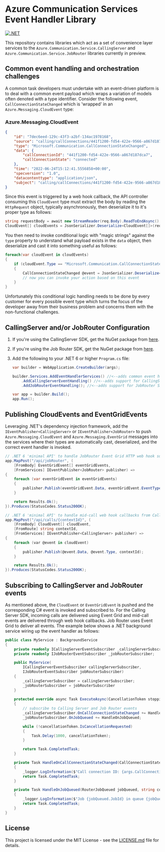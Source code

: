# Azure Communication Services Event Handler Library

[![.NET](https://github.com/jasonshave/Azure.Communication.Service/actions/workflows/dotnet.yml/badge.svg)](https://github.com/jasonshave/Azure.Communication.Service/actions/workflows/dotnet.yml)

This repository contains libraries which act as a set of convenience layer services to the `Azure.Communication.Service.CallingServer` and `Azure.Communication.Service.JobRouter` libraries currently in preview.

## Common event handling and orchestration challenges

A common task developers must undertake with an event-driven platform is to deal with a common event payload which wraps a variation of models often denoted with a type identifier. Consider the following event, `CallConnectionStateChanged` which is 'wrapped' in an `Azure.Messaging.CloudEvent` type:

### Azure.Messaging.CloudEvent

```json
{
    "id": "7dec6eed-129c-43f3-a2bf-134ac1978168",
    "source": "calling/callConnections/441f1200-fd54-422e-9566-a867d187dca7/callState",
    "type": "Microsoft.Communication.CallConnectionStateChanged",
    "data": {
        "callConnectionId": "441f1200-fd54-422e-9566-a867d187dca7",
        "callConnectionState": "connected"
    },
    "time": "2022-06-24T15:12:41.5556858+00:00",
    "specversion": "1.0",
    "datacontenttype": "application/json",
    "subject": "calling/callConnections/441f1200-fd54-422e-9566-a867d187dca7/callState"
}
```

Since this event is triggered by a web hook callback, the API controller consuming this `CloudEvent` type must extract the body by reading the `HttpRequest` object, typically asynchronously, then deserialize it to it's proper type as follows:

```csharp
string requestBody = await new StreamReader(req.Body).ReadToEndAsync();
CloudEvent[] cloudEvents = JsonSerializer.Deserialize<CloudEvent[]>(requestBody);
```

You then need to invoke conditional logic with "magic strings" against the `type` property to understand what payload exists in the `data` object, then deserialize and cast it into something useful as follows:

```csharp
foreach(var cloudEvent in cloudEvents)
{
    if (cloudEvent.Type == "Microsoft.Communication.CallConnectionStateChanged")
    {
        CallConnectionStateChanged @event = JsonSerializer.Deserialize<CallConnectionStateChanged>(cloudEvent.Data);        
        // now you can invoke your action based on this event    
    }
}
```

Unfortunately this conditional logic handling needs to be done by every customer for every possible event type which turns the focus of the developer away from their business problem and concerns them with the non-functional challenges.

## CallingServer and/or JobRouter Configuration

1. If you're using the CallingServer SDK, get the NuGet package from [here](https://www.nuget.org/packages/JasonShave.Azure.Communication.Service.EventHandler.CallingServer).
2. If you're using the Job Router SDK, get the NuGet package from [here](https://www.nuget.org/packages/JasonShave.Azure.Communication.Service.EventHandler.JobRouter).
3. Add the following to your .NET 6 or higher `Program.cs` file:

    ```csharp
    var builder = WebApplication.CreateBuilder(args);

    builder.Services.AddEventHandlerServices() //<--adds common event handling services
        .AddCallingServerEventHandling() //<--adds support for CallingServer SDK events
        .AddJobRouterEventHandling(); //<--adds support for JobRouter SDK events
    
    var app = builder.Build();
    app.Run();
    ```

## Publishing CloudEvents and EventGridEvents

Leveraging .NET's dependency injection framework, add the `IEventPublisher<CallingServer>` or `IEventPublisher<JobRouter>` to push `Azure.Messaging.CloudEvent` and `Azure.Messaging.EventGrid` messages into the services where their types are automatically cast, deserialized, and the correct event handler is invoked.

```csharp
// .NET 6 'minimal API' to handle JobRouter Event Grid HTTP web hook subscription
app.MapPost("/api/jobRouter", (
    [FromBody] EventGridEvent[] eventGridEvents,
    [FromServices] IEventPublisher<JobRouter> publisher) =>
{
    foreach (var eventGridEvent in eventGridEvents)
    {
        publisher.Publish(eventGridEvent.Data, eventGridEvent.EventType);
    }

    return Results.Ok();
}).Produces(StatusCodes.Status200OK);

// .NET 6 'minimal API' to handle mid-call web hook callbacks from CallingServer
app.MapPost("/api/calls/{contextId}", (
    [FromBody] CloudEvent[] cloudEvent,
    [FromRoute] string contextId,
    [FromServices] IEventPublisher<CallingServer> publisher) =>
{
    foreach (var @event in cloudEvent)
    {
        publisher.Publish(@event.Data, @event.Type, contextId);
    }

    return Results.Ok();
}).Produces(StatusCodes.Status200OK);
```

## Subscribing to CallingServer and JobRouter events

As mentioned above, the `CloudEvent` or `EventGridEvent` is pushed and the corresponding C# event is invoked and subscribed to. For the Calling Server SDK, incoming calls are delivered using Event Grid and mid-call events are delivered through web hook callbacks. Job Router uses Event Grid to deliver all events. The example below shows a .NET background service wiring up the event handler as follows:

```csharp
public class MyService : BackgroundService
{
    private readonly ICallingServerEventSubscriber _callingServerSubscriber;
    private readonly IJobRouterEventSubscriber _jobRouterSubscriber;

    public MyService(
        ICallingServerEventSubscriber callingServerSubscriber,
        IJobRouterEventSubscriber jobRouterSubscriber)
    {
        _callingServerSubscriber = callingServerSubscriber;
        _jobRouterSubscriber = jobRouterSubscriber
    }
    
    protected override async Task ExecuteAsync(CancellationToken stoppingToken)
    {
        // subscribe to Calling Server and Job Router events
        _callingServerSubscriber.OnCallConnectionStateChanged += HandleOnCallConnectionStateChanged;
        _jobRouterSubscriber.OnJobQueued += HandleOnJobQueued;

        while (!cancellationToken.IsCancellationRequested)
        {
            Task.Delay(1000, cancellationToken);
        }

        return Task.CompletedTask;
    }

    private Task HandleOnCallConnectionStateChanged(CallConnectionStateChanged args, string contextId)
    {
        _logger.LogInformation($"Call connection ID: {args.CallConnectionId} | Context: {contextId}");
        return Task.CompletedTask;
    }

    private Task HandleOnJobQueued(RouterJobQueued jobQueued, string contextId)
    {
        _logger.LogInformation($"Job {jobQueued.JobId} in queue {jobQueued.QueueId}")
        return Task.CompletedTask;
    }
}
```

## License

This project is licensed under the MIT License - see the [LICENSE.md](license.md) file for details.
